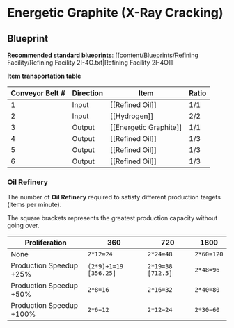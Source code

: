 # Energetic Graphite (X-Ray Cracking)

## Blueprint

**Recommended standard blueprints**: [[content/Blueprints/Refining Facility/Refining Facility 2I-4O.txt|Refining Facility 2I-4O]]

**Item transportation table**

| Conveyor Belt # | Direction | Item                   | Ratio |
| --------------- | --------- | ---------------------- | ----- |
| 1               | Input     | [[Refined Oil]]        | 1/1   |
| 2               | Input     | [[Hydrogen]]           | 2/2   |
| 3               | Output    | [[Energetic Graphite]] | 1/1   |
| 4               | Output    | [[Refined Oil]]        | 1/3   |
| 5               | Output    | [[Refined Oil]]        | 1/3   |
| 6               | Output    | [[Refined Oil]]        | 1/3   |

### Oil Refinery

The number of **Oil Refinery** required to satisfy different production targets (items per minute).

The square brackets represents the greatest production capacity without going over.

| Proliferation            | 360                   | 720               | 1800       |
| ------------------------ | --------------------- | ----------------- | ---------- |
| None                     | `2*12=24`             | `2*24=48`         | `2*60=120` |
| Production Speedup +25%  | `(2*9)+1=19 [356.25]` | `2*19=38 [712.5]` | `2*48=96`  |
| Production Speedup +50%  | `2*8=16`              | `2*16=32`         | `2*40=80`  |
| Production Speedup +100% | `2*6=12`              | `2*12=24`         | `2*30=60`  |

